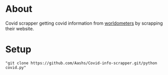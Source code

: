 <h1>About</h1>
<p>Covid scrapper getting covid information from <a href="https://www.worldometers.info/coronavirus/#countries">worldometers</a> by scrapping their website.</p>
<h1>Setup</h1>
<code>"git clone https://github.com/Aashs/Covid-info-scrapper.git/python covid.py"</code>
